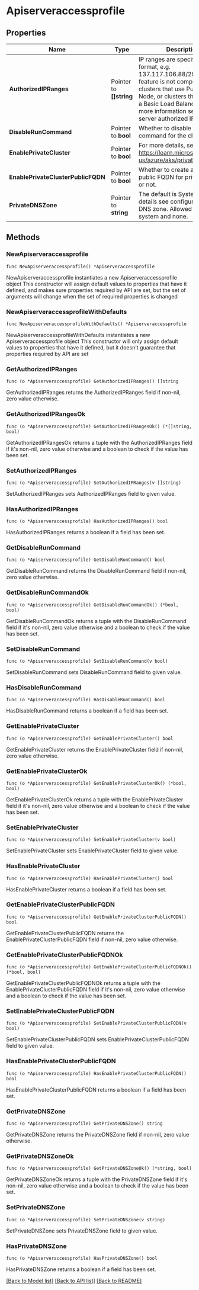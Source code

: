 # Apiserveraccessprofile

## Properties

Name | Type | Description | Notes
------------ | ------------- | ------------- | -------------
**AuthorizedIPRanges** | Pointer to **[]string** | IP ranges are specified in CIDR format, e.g. 137.117.106.88/29. This feature is not compatible with clusters that use Public IP Per Node, or clusters that are using a Basic Load Balancer. For more information see API server authorized IP ranges. | [optional] 
**DisableRunCommand** | Pointer to **bool** | Whether to disable run command for the cluster or not. | [optional] 
**EnablePrivateCluster** | Pointer to **bool** | For more details, see https://learn.microsoft.com/en-us/azure/aks/private-clusters | [optional] 
**EnablePrivateClusterPublicFQDN** | Pointer to **bool** | Whether to create additional public FQDN for private cluster or not. | [optional] 
**PrivateDNSZone** | Pointer to **string** | The default is System. For more details see configure private DNS zone. Allowed values are system and none. | [optional] 

## Methods

### NewApiserveraccessprofile

`func NewApiserveraccessprofile() *Apiserveraccessprofile`

NewApiserveraccessprofile instantiates a new Apiserveraccessprofile object
This constructor will assign default values to properties that have it defined,
and makes sure properties required by API are set, but the set of arguments
will change when the set of required properties is changed

### NewApiserveraccessprofileWithDefaults

`func NewApiserveraccessprofileWithDefaults() *Apiserveraccessprofile`

NewApiserveraccessprofileWithDefaults instantiates a new Apiserveraccessprofile object
This constructor will only assign default values to properties that have it defined,
but it doesn't guarantee that properties required by API are set

### GetAuthorizedIPRanges

`func (o *Apiserveraccessprofile) GetAuthorizedIPRanges() []string`

GetAuthorizedIPRanges returns the AuthorizedIPRanges field if non-nil, zero value otherwise.

### GetAuthorizedIPRangesOk

`func (o *Apiserveraccessprofile) GetAuthorizedIPRangesOk() (*[]string, bool)`

GetAuthorizedIPRangesOk returns a tuple with the AuthorizedIPRanges field if it's non-nil, zero value otherwise
and a boolean to check if the value has been set.

### SetAuthorizedIPRanges

`func (o *Apiserveraccessprofile) SetAuthorizedIPRanges(v []string)`

SetAuthorizedIPRanges sets AuthorizedIPRanges field to given value.

### HasAuthorizedIPRanges

`func (o *Apiserveraccessprofile) HasAuthorizedIPRanges() bool`

HasAuthorizedIPRanges returns a boolean if a field has been set.

### GetDisableRunCommand

`func (o *Apiserveraccessprofile) GetDisableRunCommand() bool`

GetDisableRunCommand returns the DisableRunCommand field if non-nil, zero value otherwise.

### GetDisableRunCommandOk

`func (o *Apiserveraccessprofile) GetDisableRunCommandOk() (*bool, bool)`

GetDisableRunCommandOk returns a tuple with the DisableRunCommand field if it's non-nil, zero value otherwise
and a boolean to check if the value has been set.

### SetDisableRunCommand

`func (o *Apiserveraccessprofile) SetDisableRunCommand(v bool)`

SetDisableRunCommand sets DisableRunCommand field to given value.

### HasDisableRunCommand

`func (o *Apiserveraccessprofile) HasDisableRunCommand() bool`

HasDisableRunCommand returns a boolean if a field has been set.

### GetEnablePrivateCluster

`func (o *Apiserveraccessprofile) GetEnablePrivateCluster() bool`

GetEnablePrivateCluster returns the EnablePrivateCluster field if non-nil, zero value otherwise.

### GetEnablePrivateClusterOk

`func (o *Apiserveraccessprofile) GetEnablePrivateClusterOk() (*bool, bool)`

GetEnablePrivateClusterOk returns a tuple with the EnablePrivateCluster field if it's non-nil, zero value otherwise
and a boolean to check if the value has been set.

### SetEnablePrivateCluster

`func (o *Apiserveraccessprofile) SetEnablePrivateCluster(v bool)`

SetEnablePrivateCluster sets EnablePrivateCluster field to given value.

### HasEnablePrivateCluster

`func (o *Apiserveraccessprofile) HasEnablePrivateCluster() bool`

HasEnablePrivateCluster returns a boolean if a field has been set.

### GetEnablePrivateClusterPublicFQDN

`func (o *Apiserveraccessprofile) GetEnablePrivateClusterPublicFQDN() bool`

GetEnablePrivateClusterPublicFQDN returns the EnablePrivateClusterPublicFQDN field if non-nil, zero value otherwise.

### GetEnablePrivateClusterPublicFQDNOk

`func (o *Apiserveraccessprofile) GetEnablePrivateClusterPublicFQDNOk() (*bool, bool)`

GetEnablePrivateClusterPublicFQDNOk returns a tuple with the EnablePrivateClusterPublicFQDN field if it's non-nil, zero value otherwise
and a boolean to check if the value has been set.

### SetEnablePrivateClusterPublicFQDN

`func (o *Apiserveraccessprofile) SetEnablePrivateClusterPublicFQDN(v bool)`

SetEnablePrivateClusterPublicFQDN sets EnablePrivateClusterPublicFQDN field to given value.

### HasEnablePrivateClusterPublicFQDN

`func (o *Apiserveraccessprofile) HasEnablePrivateClusterPublicFQDN() bool`

HasEnablePrivateClusterPublicFQDN returns a boolean if a field has been set.

### GetPrivateDNSZone

`func (o *Apiserveraccessprofile) GetPrivateDNSZone() string`

GetPrivateDNSZone returns the PrivateDNSZone field if non-nil, zero value otherwise.

### GetPrivateDNSZoneOk

`func (o *Apiserveraccessprofile) GetPrivateDNSZoneOk() (*string, bool)`

GetPrivateDNSZoneOk returns a tuple with the PrivateDNSZone field if it's non-nil, zero value otherwise
and a boolean to check if the value has been set.

### SetPrivateDNSZone

`func (o *Apiserveraccessprofile) SetPrivateDNSZone(v string)`

SetPrivateDNSZone sets PrivateDNSZone field to given value.

### HasPrivateDNSZone

`func (o *Apiserveraccessprofile) HasPrivateDNSZone() bool`

HasPrivateDNSZone returns a boolean if a field has been set.


[[Back to Model list]](../README.md#documentation-for-models) [[Back to API list]](../README.md#documentation-for-api-endpoints) [[Back to README]](../README.md)


